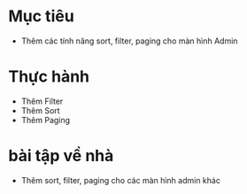 # Mục tiêu

- Thêm các tính năng sort, filter, paging cho màn hình Admin

# Thực hành

- Thêm Filter
- Thêm Sort
- Thêm Paging

# bài tập về nhà

- Thêm sort, filter, paging cho các màn hình admin khác